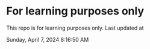 # For learning purposes only
This repo is for learning purposes only.
Last updated at

Sunday, April 7, 2024 8:16:50 AM

